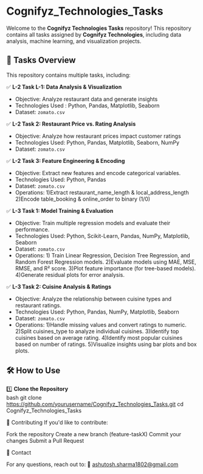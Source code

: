 # Cognifyz_Technologies_Tasks

Welcome to the **Cognifyz Technologies Tasks** repository! This repository contains all tasks assigned by **Cognifyz Technologies**, including data analysis, machine learning, and visualization projects.

## 📜 Tasks Overview  

This repository contains multiple tasks, including:  

✅ **L-2 Task L-1: Data Analysis & Visualization**  
- Objective: Analyze restaurant data and generate insights  
- Technologies Used : Python, Pandas, Matplotlib, Seaborn  
- Dataset: `zomato.csv`

✅ **L-2 Task 2: Restaurant Price vs. Rating Analysis**  
- Objective: Analyze how restaurant prices impact customer ratings  
- Technologies Used: Python, Pandas, Matplotlib, Seaborn, NumPy  
- Dataset: `zomato.csv`

✅ **L-2 Task 3: Feature Engineering & Encoding**

- Objective: Extract new features and encode categorical variables.
- Technologies Used: Python, Pandas
- Dataset: `zomato.csv`
- Operations: 1)Extract restaurant_name_length & local_address_length
              2)Encode table_booking & online_order to binary (1/0)

✅ **L-3 Task 1: Model Training & Evaluation**
- Objective: Train multiple regression models and evaluate their performance.
- Technologies Used: Python, Scikit-Learn, Pandas, NumPy, Matplotlib, Seaborn
- Dataset: `zomato.csv`
- Operations: 1) Train Linear Regression, Decision Tree Regression, and Random Forest Regression models.
2)Evaluate models using MAE, MSE, RMSE, and R² score.
3)Plot feature importance (for tree-based models).
4)Generate residual plots for error analysis.

✅ **L-3 Task 2: Cuisine Analysis & Ratings**
- Objective: Analyze the relationship between cuisine types and restaurant ratings.
- Technologies Used: Python, Pandas, NumPy, Matplotlib, Seaborn
- Dataset: `zomato.csv`
- Operations: 1)Handle missing values and convert ratings to numeric.
2)Split cuisines_type to analyze individual cuisines.
3)Identify top cuisines based on average rating.
4)Identify most popular cuisines based on number of ratings.
5)Visualize insights using bar plots and box plots.


## 🛠️ How to Use  

1️⃣ **Clone the Repository**  
bash
git clone https://github.com/yourusername/Cognifyz_Technologies_Tasks.git
cd Cognifyz_Technologies_Tasks


🤝 Contributing
If you'd like to contribute:

Fork the repository
Create a new branch (feature-taskX)
Commit your changes
Submit a Pull Request

📩 Contact

For any questions, reach out to:
📧 ashutosh.sharma1802@gmail.com
